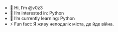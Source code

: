 - 👋 Hi, I’m @v0z3
- 👀 I’m interested in: Python
- 🌱 I’m currently learning: Python
- ⚡ Fun fact: Я живу неподалік міста, де йде війна.
